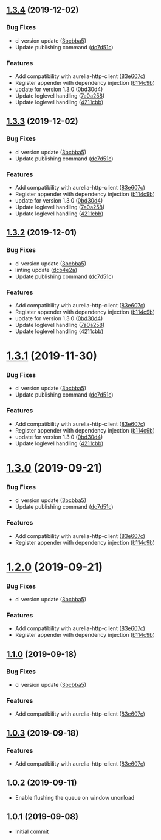 ## [1.3.4](https://github.com/nalch/aurelia-logging-api/compare/v1.0.2...v1.3.4) (2019-12-02)


### Bug Fixes

* ci version update ([3bcbba5](https://github.com/nalch/aurelia-logging-api/commit/3bcbba5))
* Update publishing command ([dc7d51c](https://github.com/nalch/aurelia-logging-api/commit/dc7d51c))


### Features

* Add compatibility with aurelia-http-client ([83e607c](https://github.com/nalch/aurelia-logging-api/commit/83e607c))
* Register appender with dependency injection ([b114c9b](https://github.com/nalch/aurelia-logging-api/commit/b114c9b))
* update for version 1.3.0 ([0bd30d4](https://github.com/nalch/aurelia-logging-api/commit/0bd30d4))
* Update loglevel handling ([7a0a258](https://github.com/nalch/aurelia-logging-api/commit/7a0a258))
* Update loglevel handling ([4211cbb](https://github.com/nalch/aurelia-logging-api/commit/4211cbb))



## [1.3.3](https://github.com/nalch/aurelia-logging-api/compare/v1.0.2...v1.3.3) (2019-12-02)


### Bug Fixes

* ci version update ([3bcbba5](https://github.com/nalch/aurelia-logging-api/commit/3bcbba5))
* Update publishing command ([dc7d51c](https://github.com/nalch/aurelia-logging-api/commit/dc7d51c))


### Features

* Add compatibility with aurelia-http-client ([83e607c](https://github.com/nalch/aurelia-logging-api/commit/83e607c))
* Register appender with dependency injection ([b114c9b](https://github.com/nalch/aurelia-logging-api/commit/b114c9b))
* update for version 1.3.0 ([0bd30d4](https://github.com/nalch/aurelia-logging-api/commit/0bd30d4))
* Update loglevel handling ([7a0a258](https://github.com/nalch/aurelia-logging-api/commit/7a0a258))
* Update loglevel handling ([4211cbb](https://github.com/nalch/aurelia-logging-api/commit/4211cbb))



## [1.3.2](https://github.com/nalch/aurelia-logging-api/compare/v1.0.2...v1.3.2) (2019-12-01)


### Bug Fixes

* ci version update ([3bcbba5](https://github.com/nalch/aurelia-logging-api/commit/3bcbba5))
* linting update ([dcb4e2a](https://github.com/nalch/aurelia-logging-api/commit/dcb4e2a))
* Update publishing command ([dc7d51c](https://github.com/nalch/aurelia-logging-api/commit/dc7d51c))


### Features

* Add compatibility with aurelia-http-client ([83e607c](https://github.com/nalch/aurelia-logging-api/commit/83e607c))
* Register appender with dependency injection ([b114c9b](https://github.com/nalch/aurelia-logging-api/commit/b114c9b))
* update for version 1.3.0 ([0bd30d4](https://github.com/nalch/aurelia-logging-api/commit/0bd30d4))
* Update loglevel handling ([7a0a258](https://github.com/nalch/aurelia-logging-api/commit/7a0a258))
* Update loglevel handling ([4211cbb](https://github.com/nalch/aurelia-logging-api/commit/4211cbb))



# [1.3.1](https://github.com/nalch/aurelia-logging-api/compare/v1.0.2...v1.3.1) (2019-11-30)

### Bug Fixes

* ci version update ([3bcbba5](https://github.com/nalch/aurelia-logging-api/commit/3bcbba5))
* Update publishing command ([dc7d51c](https://github.com/nalch/aurelia-logging-api/commit/dc7d51c))


### Features

* Add compatibility with aurelia-http-client ([83e607c](https://github.com/nalch/aurelia-logging-api/commit/83e607c))
* Register appender with dependency injection ([b114c9b](https://github.com/nalch/aurelia-logging-api/commit/b114c9b))
* update for version 1.3.0 ([0bd30d4](https://github.com/nalch/aurelia-logging-api/commit/0bd30d4))
* Update loglevel handling ([4211cbb](https://github.com/nalch/aurelia-logging-api/commit/4211cbb))



# [1.3.0](https://github.com/nalch/aurelia-logging-api/compare/v1.0.2...v1.3.0) (2019-09-21)


### Bug Fixes

* ci version update ([3bcbba5](https://github.com/nalch/aurelia-logging-api/commit/3bcbba5))
* Update publishing command ([dc7d51c](https://github.com/nalch/aurelia-logging-api/commit/dc7d51c))


### Features

* Add compatibility with aurelia-http-client ([83e607c](https://github.com/nalch/aurelia-logging-api/commit/83e607c))
* Register appender with dependency injection ([b114c9b](https://github.com/nalch/aurelia-logging-api/commit/b114c9b))



# [1.2.0](https://github.com/nalch/aurelia-logging-api/compare/v1.0.2...v1.2.0) (2019-09-21)


### Bug Fixes

* ci version update ([3bcbba5](https://github.com/nalch/aurelia-logging-api/commit/3bcbba5))


### Features

* Add compatibility with aurelia-http-client ([83e607c](https://github.com/nalch/aurelia-logging-api/commit/83e607c))
* Register appender with dependency injection ([b114c9b](https://github.com/nalch/aurelia-logging-api/commit/b114c9b))



## [1.1.0](https://github.com/nalch/aurelia-logging-api/compare/v1.0.3...v1.1.0) (2019-09-18)


### Bug Fixes

* ci version update ([3bcbba5](https://github.com/nalch/aurelia-logging-api/commit/3bcbba5))


### Features

* Add compatibility with aurelia-http-client ([83e607c](https://github.com/nalch/aurelia-logging-api/commit/83e607c))



## [1.0.3](https://github.com/nalch/aurelia-logging-api/compare/v1.0.2...v1.0.3) (2019-09-18)


### Features

* Add compatibility with aurelia-http-client ([83e607c](https://github.com/nalch/aurelia-logging-api/commit/83e607c))



## 1.0.2 (2019-09-11)
- Enable flushing the queue on window unonload

## 1.0.1 (2019-09-08)
- Initial commit
